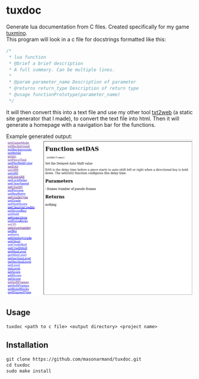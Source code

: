 # tuxdoc
Generate lua documentation from C files. Created specifically for my game [tuxmino](https://github.com/masonarmand/tuxmino).  
This program will look in a c file for docstrings formatted like this:
```c
/*
 * lua function
 * @brief a brief description
 * A full summary. Can be multiple lines.
 *
 * @param parameter_name Description of parameter
 * @returns return_type Description of return type
 * @usage functionPrototype(parameter_name)
 */
```
It will then convert this into a text file and use my other tool [txt2web](https://github.com/masonarmand/txt2web) (a static site generator that I made), to convert the text file into html. Then it will generate a homepage with a navigation bar for the functions.

Example generated output:  
<img src='doc_screenshot.png' width="600">

## Usage
```
tuxdoc <path to c file> <output directory> <project name>
```

## Installation
```
git clone https://github.com/masonarmand/tuxdoc.git
cd tuxdoc
sudo make install
```
